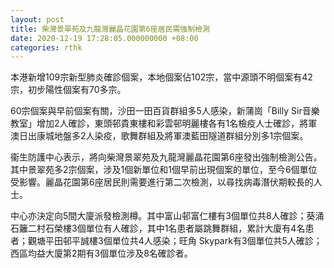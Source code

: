 ```yaml
---
layout: post
title: 柴灣景翠苑及九龍灣麗晶花園第6座居民需強制檢測
date: 2020-12-19 17:28:05.000000000 +08:00
categories: rthk
---
```


本港新增109宗新型肺炎確診個案，本地個案佔102宗，當中源頭不明個案有42宗，初步陽性個案有70多宗。

60宗個案與早前個案有關，沙田一田百貨群組多5人感染，新蒲崗「Billy Sir音樂教室」增加2人確診，東頭邨貴東樓和彩雲邨明麗樓各有1名檢疫人士確診，將軍澳日出康城地盤多2人染疫，歌舞群組及將軍澳藍田隧道群組分別多1宗個案。

衞生防護中心表示，將向柴灣景翠苑及九龍灣麗晶花園第6座發出強制檢測公告。其中景翠苑多2宗個案，涉及1個新單位和1個早前出現個案的單位，至今6個單位受影響。麗晶花園第6座居民則需要進行第二次檢測，以尋找病毒潛伏期較長的人士。

中心亦決定向5間大廈派發檢測樽。其中富山邨富仁樓有3個單位共8人確診；葵涌石籬二村石榮樓3個單位有人確診，其中1名患者屬跳舞群組，累計大廈有4名患者；觀塘平田邨平誠樓3個單位共4人感染；旺角 Skypark有3個單位共5人確診；西區均益大廈第2期有3個單位涉及8名確診者。
